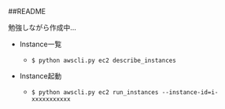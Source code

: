 ##README

勉強しながら作成中...

- Instance一覧
  - `$ python awscli.py ec2 describe_instances`

- Instance起動
  - `$ python awscli.py ec2 run_instances --instance-id=i-xxxxxxxxxxx`
